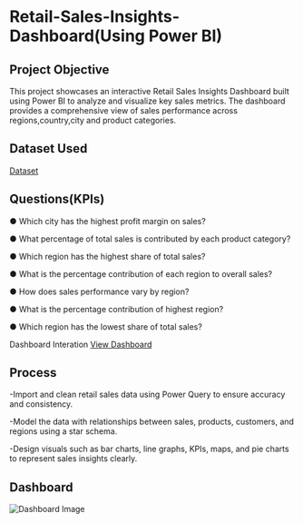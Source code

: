 # Retail-Sales-Insights-Dashboard(Using Power BI)

## Project Objective
This project showcases an interactive Retail Sales Insights Dashboard built using Power BI to analyze and visualize key sales metrics. The dashboard provides a comprehensive view of sales performance across regions,country,city and product categories.

## Dataset Used
<a href="https://github.com/NagaThanu18/Retail-Sales-Insights-Dashboard/blob/main/Data%20Analysis.xlsx">Dataset</a>

## Questions(KPIs)

● Which city has the highest profit margin on sales?

● What percentage of total sales is contributed by each product category?

● Which region has the highest share of total sales?

● What is the percentage contribution of each region to overall sales?

● How does sales performance vary by region?

● What is the percentage contribution of highest region?

● Which region has the lowest share of total sales?

Dashboard Interation <a href="https://github.com/NagaThanu18/Retail-Sales-Insights-Dashboard/blob/main/Dashboard%20Image%20.jpg">View Dashboard</a>

## Process

-Import and clean retail sales data using Power Query to ensure accuracy and consistency.

-Model the data with relationships between sales, products, customers, and regions using a star schema.

-Design visuals such as bar charts, line graphs, KPIs, maps, and pie charts to represent sales insights clearly.

## Dashboard

![Dashboard Image ](https://github.com/user-attachments/assets/7a07bc49-45cb-4fd3-9997-09ba47c1d1b1)




